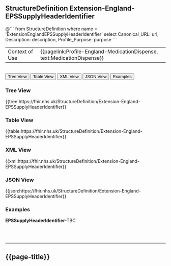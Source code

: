 ## StructureDefinition Extension-England-EPSSupplyHeaderIdentifier

<div id="transpose">
@```
from
	StructureDefinition
where
	name = 'ExtensionEnglandEPSSupplyHeaderIdentifier'
select
	Canonical_URL: url,
	Description: description,
	Profile_Purpose: purpose
```

<table id="addToTranspose">
<tr><td>Context of Use</td>
<td>{{pagelink:Profile-England-MedicationDispense, text:MedicationDispense}}
</tr>
</table>

</div>
<br>

<div class="tab">
 <button class="tablinks active" onclick="openTab(event, 'Tree View')">Tree View</button>
   <button class="tablinks" onclick="openTab(event, 'Table View')">Table View</button>
   <button class="tablinks" onclick="openTab(event, 'XML View')">XML View</button>
   <button class="tablinks" onclick="openTab(event, 'JSON View')">JSON View</button>
  <button class="tablinks" onclick="openTab(event, 'Examples')">Examples</button>
</div>

<div id="Tree View" class="tabcontent" style="display:block">
  <h3>Tree View</h3>
{{tree:https://fhir.nhs.uk/StructureDefinition/Extension-England-EPSSupplyHeaderIdentifier}}
</div>
<div id="Table View" class="tabcontent">
  <h3>Table View</h3>
{{table:https://fhir.nhs.uk/StructureDefinition/Extension-England-EPSSupplyHeaderIdentifier}}
</div>
<div id="XML View" class="tabcontent">
  <h3>XML View</h3>
{{xml:https://fhir.nhs.uk/StructureDefinition/Extension-England-EPSSupplyHeaderIdentifier}}
</div>
<div id="JSON View" class="tabcontent">
  <h3>JSON View</h3>
{{json:https://fhir.nhs.uk/StructureDefinition/Extension-England-EPSSupplyHeaderIdentifier}}
</div>

<div id="Examples" class="tabcontent">
  <h3>Examples</h3>
<b>EPSSupplyHeaderIdentifier</b>-TBC</br>

<br><br>
</div>


---
## {{page-title}}       